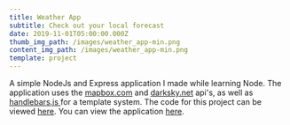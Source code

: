 ```yaml
---
title: Weather App
subtitle: Check out your local forecast
date: 2019-11-01T05:00:00.000Z
thumb_img_path: /images/weather_app-min.png
content_img_path: /images/weather_app-min.png
template: project
---
```

A simple NodeJs and Express application I made while learning Node. The application uses the [mapbox.com](https://docs.mapbox.com/api/search/) and [darksky.net](https://darksky.net/dev) api's, as well as [handlebars.js ](https://handlebarsjs.com/)for a template system.  The code for this project can be viewed [here](https://github.com/TonyFwin/node-weather-website). You can view the application [here](https://nguyen-application-weather.herokuapp.com/).
